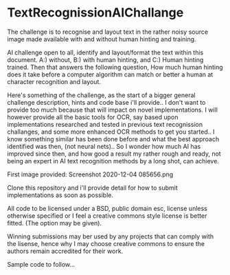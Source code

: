 # TextRecognissionAIChallange
The challenge is to recognise and layout text in the rather noisy source image made available with and without human hinting and training.


AI challenge open to all, identify and layout/format the text within this document. A:) without,  B:) with human hinting, and C:) Human hinting trained. Then that answers the following question, How much human hinting does it take before a computer algorithm can match or better a human at character recognition and layout.


Here's something of the challenge, as the start of a bigger general challenge description, hints and code base i'll provide.. I don't want to provide too much because that will impact on novel implementations. I will however provide all the basic tools for OCR, say based upon implementations researched and tested in previous text recognission challanges,  and some more enhanced OCR methods to get you started..
I know something similar has been done before and what the best approach identified was then, (not neural nets)..
So I wonder how much AI has improved since then, and how good a result my rather rough and ready, not being an expert in AI text recognition methods by a long shot, can achieve.

First image provided: Screenshot 2020-12-04 085656.png


Clone this repository and i'll provide detail for how to submit implementations as soon as possible.


All code to be licensed under a BSD, public domain esc, license unless otherwise specified or I feel a creative commons style license is better fitted. (The option may be given).


Winning submissions may ber used by any projects that can comply with the lisense, hence why I may choose creative commons to ensure the authors remain accredited for their work.



Sample code to follow...

